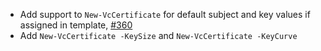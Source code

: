 - Add support to `New-VcCertificate` for default subject and key values if assigned in template, [#360](https://github.com/Venafi/VenafiPS/issues/360)
- Add `New-VcCertificate -KeySize` and `New-VcCertificate -KeyCurve`